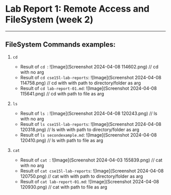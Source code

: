 # Lab Report 1: Remote Access and FileSystem (week 2)
---
## FileSystem Commands examples:
1. ```cd```
   - Result of ```cd ```: ![Image](Screenshot 2024-04-08 114602.png) // cd with no arg
   - Result of ```cd cse15l-lab-reports```: ![Image](Screenshot 2024-04-08 114758.png) // cd with with path to directory/folder as arg
   - Result of ```cd lab-report-01.md```: ![Image](Screenshot 2024-04-08 115641.png) // cd with path to file as arg
   
3. ```ls```
   - Result of ```ls ```: ![Image](Screenshot 2024-04-08 120243.png) // ls with no arg
   - Result of ```ls cse15l-lab-reports```: ![Image](Screenshot 2024-04-08 120318.png) // ls with with path to directory/folder as arg
   - Result of ```ls secondexample.md```: ![Image](Screenshot 2024-04-08 120410.png) // ls with path to file as arg
   
5. ```cat```
   - Result of ```cat ```: ![Image](Screenshot 2024-04-03 155839.png) // cat with no arg
   - Result of ```cat cse15l-lab-reports```: ![Image](Screenshot 2024-04-08 120750.png) // cat with with path to directory/folder as arg
   - Result of ```cat lab-report-01.md```: ![Image](Screenshot 2024-04-08 120930.png) // cat with path to file as arg
